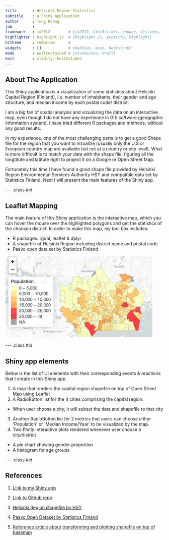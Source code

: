 ```yaml
---
title       : Helsinki Region Statistics 
subtitle    : a Shiny Application
author      : Tung Hoang
job         : 
framework   : io2012        # {io2012, html5slides, shower, dzslides, ...}
highlighter : highlight.js  # {highlight.js, prettify, highlight}
hitheme     : tomorrow      # 
widgets     : []            # {mathjax, quiz, bootstrap}
mode        : selfcontained # {standalone, draft}
knit        : slidify::knit2slides
---
```


## About The Application

This Shiny application is a vizualization of some statistics about Helsinki Capital Region (Finland), i.e. number of inhabitants, their gender and age structure, and median income by each postal code/ district.

I am a big fan of spatial analysis and vizualizing the data on an interactive map, even though I do not have any experience in GIS software (geographic information system). I have tried different R packages and methods, without any good results. 

In my experience, one of the most challenging parts is to get a good Shape file for the region that you want to vizualize (usually only the U.S or European country map are available but not at a country or city level). What is more difficult is to match your data with the shape file, figuring all the longtitute and latitute right to project it on a Google or Open Street Map.

Fortunately this time I have found a good shape file provided by Helsinki Region Environmental Services Authority HSY and compatible data set by Statistics Finland. Next I will present the main features of the Shiny app.

--- .class #id 

## Leaflet Mapping

The main feature of this Shiny application is the interactive map, which you can hover the mouse over the highlighted polygons and get the statistics of the choosen district. In order to make this map, my tool box includes:
- R packages: rgdal, leaflet & dplyr
- A shapefile of Helsinki Region including district name and postal code.
- Paavo open data set by Statistics Finland

![width](map.png)

--- .class #id 

## Shiny app elements

Below is the list of UI elements with their corresponding events & reactions that I create in this Shiny app.

1. A map that renders the capital region shapefile on top of Open Street Map using Leaflet
2. A RadioButton list for the 4 cities comprising the capital region.
  - When user choose a city, it will subset the data and shapefile to that city
3. Another RadioButton list for 2 metrics that users can choose either 'Population' or 'Median Income/Year' to be visualized by the map.
4. Two Plotly interactive plots rendered whenever user choose a city/district
  - A pie chart showing gender proportion
  - A histogram for age groups

--- .class #id  
## References

1. [Link to my Shiny app](https://hoangt2.shinyapps.io/HelsinkiRegionStat/)

2. [Link to Github repo](https://github.com/hoangt2/Helsinki-Region-Statistics)

3. [Helsinki Region shapefile by HSY ](https://www.hsy.fi/fi/asiantuntijalle/seututieto/paikkatiedot/kartta-aineistot/taustakartat/Sivut/paakaupunkiseudunpostinumeroalueet.aspx)

4. [Paavo Open Dataset by Statistics Finland](https://www.stat.fi/tup/paavo/index.html)

5. [Reference article about transforming and plotting shapefile on top of basemap](https://www.r-bloggers.com/shapefile-polygons-plotted-on-google-maps-using-ggmap-in-r-throw-some-throw-some-stats-on-that-mappart-2/)
